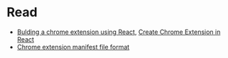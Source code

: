 # Read

* [Bulding a chrome extension using React](https://medium.com/@gilfink/building-a-chrome-extension-using-react-c5bfe45aaf36?source=---------19------------------), [Create Chrome Extension in React](https://dev.to/bayardlouis470/create-chrome-extension-in-react-3pna)
* [Chrome extension manifest file format](https://developer.chrome.com/extensions/manifest)

